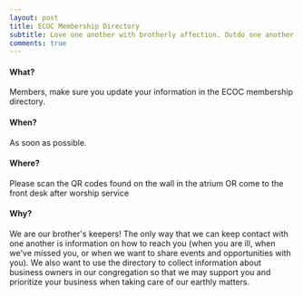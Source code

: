 ```yaml
---
layout: post
title: ECOC Membership Directory
subtitle: Love one another with brotherly affection. Outdo one another in showing honor. - Romans 12:10
comments: true
---
```


#### What?

Members, make sure you update your information in the ECOC membership directory. 

#### When?

As soon as possible. 

#### Where?

Please scan the QR codes found on the wall in the atrium OR come to the front desk after worship service

#### Why?

We are our brother's keepers! The only way that we can keep contact with one another is information on how to reach you (when you are ill, when we've missed you, or when we want to share events and opportunities with you). We also want to use the directory to collect information about business owners in our congregation so that we may support you and prioritize your business when taking care of our earthly matters.